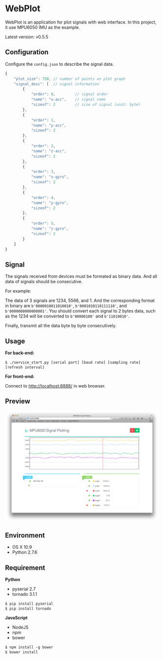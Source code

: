 WebPlot
=======

WebPlot is an application for plot signals with web interface. In this project, it use MPU6050 IMU as the example.

Latest version: v0.5.5

Configuration
-------------

Configure the `config.json` to describe the signal data.

```javascript
{
	"plot_size": 750, // number of points on plot graph
    "signal_desc": [  // signal information
        {
			"order": 0,			// signal order
            "name": "x-acc",	// signal name
            "sizeof": 2			// size of signal (unit: byte)
        },
        {
			"order": 1,
            "name": "y-acc",
            "sizeof": 2
        },
        {
			"order": 2,
            "name": "z-acc",
            "sizeof": 2
        },
        {
			"order": 3,
            "name": "x-gyro",
            "sizeof": 2
        },
        {
			"order": 4,
            "name": "y-gyro",
            "sizeof": 2
        },
        {
			"order": 5,
            "name": "z-gyro",
            "sizeof": 2
        }
    ]
}
```

Signal
------

The signals received from devices must be formated as binary data. And all data of signals should be consecutive. 

For example:

The data of 3 signals are 1234, 5566, and 1. And the corresponding format in binary are `b'0000010011010010'`, `b'0001010110111110'`, and `b'0000000000000001'`. You should convert each signal to 2 bytes data, such as the 1234 will be converted to `b'00000100'` and `b'11010010'`. 

Finally, transmit all the data byte by byte consecutively.

Usage
-----

**For back-end:**

```
$ ./service_start.py [serial port] [baud rate] [sampling rate] [refresh interval]
```

**For front-end:**

Connect to [http://localhost:8888/](http://localhost:8888) in web browser.

Preview
-------

![web plot](https://github.com/KuoE0/MPU6050-WebPlot/raw/master/preview.png)

Environment
-----------

- OS X 10.9
- Python 2.7.6

Requirement
-----------

**Python**

- pyserial 2.7
- tornado 3.1.1

```
$ pip install pyserial
$ pip install tornado
```

**JavaScript**

- NodeJS
- npm
- bower

```
$ npm install -g bower
$ bower install
```


